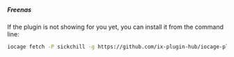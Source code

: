 ##### Freenas

If the plugin is not showing for you yet, you can install it from the command line:

```bash
iocage fetch -P sickchill -g https://github.com/ix-plugin-hub/iocage-plugin-index --branch 'master'
```